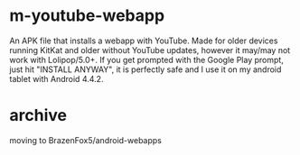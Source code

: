 # m-youtube-webapp
An APK file that installs a webapp with YouTube. Made for older devices running KitKat and older without YouTube updates, however it may/may not work with Lolipop/5.0+.
If you get prompted with the Google Play prompt, just hit "INSTALL ANYWAY", it is perfectly safe and I use it on my android tablet with Android 4.4.2.


# archive
moving to BrazenFox5/android-webapps
